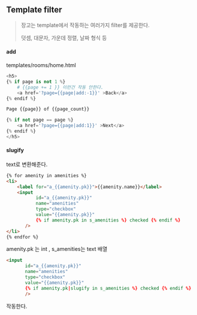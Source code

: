 ## Template filter

> 장고는 template에서 작동하는 여러가지 filter를 제공한다.
>
> 덧셈, 대문자, 가운데 정렬, 날짜 형식 등



#### add

templates/rooms/home.html

```python
<h5>
{% if page is not 1 %}
	# {{page += 1 }} 이런건 작동 안한다.    
    <a href='?page={{page|add:-1}}' >Back</a>
{% endif %}  

Page {{page}} of {{page_count}}

{% if not page == page %}
    <a href='?page={{page|add:1}}' >Next</a>
{% endif %}
</h5>
```



#### slugify

text로 변환해준다.

```html
{% for amenity in amenities %}
<li>
    <label for="a_{{amenity.pk}}">{{amenity.name}}</label>
    <input 
           id="a_{{amenity.pk}}"
           name="amenities" 
           type="checkbox" 
           value="{{amenity.pk}}" 
           {% if amenity.pk in s_amenities %} checked {% endif %}
       />
</li>
{% endfor %}
```

amenity.pk 는 int , s_amenities는 text 배열

```html
<input 
       id="a_{{amenity.pk}}"
       name="amenities" 
       type="checkbox" 
       value="{{amenity.pk}}" 
       {% if amenity.pk|slugify in s_amenities %} checked {% endif %}
       />
```

작동한다.

